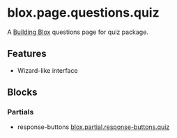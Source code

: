 # blox.page.questions.quiz

A [Building Blox](https://github.com/Building-Blox/building-blox) questions page for quiz package.

## Features
- Wizard-like interface

## Blocks
### Partials
- response-buttons [blox.partial.response-buttons.quiz](https://github.com/richjava/blox.partial.response-buttons.quiz)